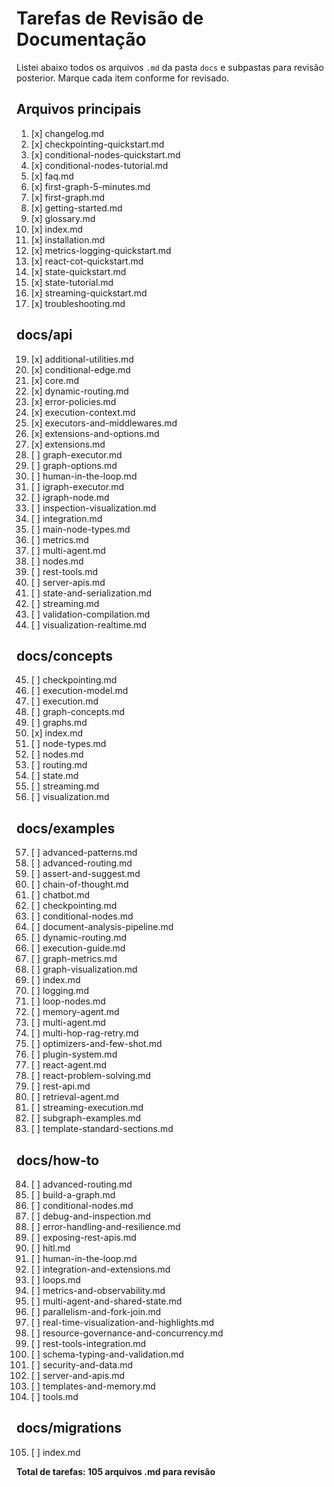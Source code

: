 # Tarefas de Revisão de Documentação

Listei abaixo todos os arquivos `.md` da pasta `docs` e subpastas para revisão posterior. Marque cada item conforme for revisado.

## Arquivos principais
1. [x] changelog.md
2. [x] checkpointing-quickstart.md
3. [x] conditional-nodes-quickstart.md
4. [x] conditional-nodes-tutorial.md
5. [x] faq.md
6. [x] first-graph-5-minutes.md
7. [x] first-graph.md
8. [x] getting-started.md
9. [x] glossary.md
10. [x] index.md
11. [x] installation.md
12. [x] metrics-logging-quickstart.md
13. [x] react-cot-quickstart.md
15. [x] state-quickstart.md
16. [x] state-tutorial.md
17. [x] streaming-quickstart.md
18. [x] troubleshooting.md

## docs/api
19. [x] additional-utilities.md
20. [x] conditional-edge.md
21. [x] core.md
22. [x] dynamic-routing.md
23. [x] error-policies.md
24. [x] execution-context.md
25. [x] executors-and-middlewares.md
26. [x] extensions-and-options.md
27. [x] extensions.md
28. [ ] graph-executor.md
29. [ ] graph-options.md
30. [ ] human-in-the-loop.md
31. [ ] igraph-executor.md
32. [ ] igraph-node.md
33. [ ] inspection-visualization.md
34. [ ] integration.md
35. [ ] main-node-types.md
36. [ ] metrics.md
37. [ ] multi-agent.md
38. [ ] nodes.md
39. [ ] rest-tools.md
40. [ ] server-apis.md
41. [ ] state-and-serialization.md
42. [ ] streaming.md
43. [ ] validation-compilation.md
44. [ ] visualization-realtime.md

## docs/concepts
45. [ ] checkpointing.md
46. [ ] execution-model.md
47. [ ] execution.md
48. [ ] graph-concepts.md
49. [ ] graphs.md
50. [x] index.md
51. [ ] node-types.md
52. [ ] nodes.md
53. [ ] routing.md
54. [ ] state.md
55. [ ] streaming.md
56. [ ] visualization.md

## docs/examples
57. [ ] advanced-patterns.md
58. [ ] advanced-routing.md
59. [ ] assert-and-suggest.md
60. [ ] chain-of-thought.md
61. [ ] chatbot.md
62. [ ] checkpointing.md
63. [ ] conditional-nodes.md
64. [ ] document-analysis-pipeline.md
65. [ ] dynamic-routing.md
66. [ ] execution-guide.md
67. [ ] graph-metrics.md
68. [ ] graph-visualization.md
69. [ ] index.md
70. [ ] logging.md
71. [ ] loop-nodes.md
72. [ ] memory-agent.md
73. [ ] multi-agent.md
74. [ ] multi-hop-rag-retry.md
75. [ ] optimizers-and-few-shot.md
76. [ ] plugin-system.md
77. [ ] react-agent.md
78. [ ] react-problem-solving.md
79. [ ] rest-api.md
80. [ ] retrieval-agent.md
81. [ ] streaming-execution.md
82. [ ] subgraph-examples.md
83. [ ] template-standard-sections.md

## docs/how-to
84. [ ] advanced-routing.md
85. [ ] build-a-graph.md
86. [ ] conditional-nodes.md
87. [ ] debug-and-inspection.md
88. [ ] error-handling-and-resilience.md
89. [ ] exposing-rest-apis.md
90. [ ] hitl.md
91. [ ] human-in-the-loop.md
92. [ ] integration-and-extensions.md
93. [ ] loops.md
94. [ ] metrics-and-observability.md
95. [ ] multi-agent-and-shared-state.md
96. [ ] parallelism-and-fork-join.md
97. [ ] real-time-visualization-and-highlights.md
98. [ ] resource-governance-and-concurrency.md
99. [ ] rest-tools-integration.md
100. [ ] schema-typing-and-validation.md
101. [ ] security-and-data.md
102. [ ] server-and-apis.md
103. [ ] templates-and-memory.md
104. [ ] tools.md

## docs/migrations
105. [ ] index.md

**Total de tarefas: 105 arquivos .md para revisão**
